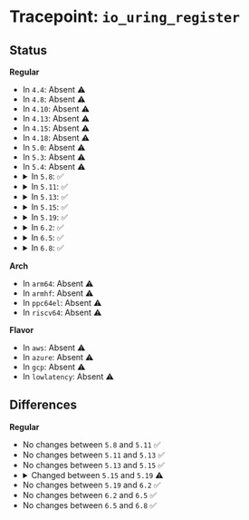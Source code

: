 # Tracepoint: <code>io_uring_register</code>

## Status
<b>Regular</b>
<ul>
<li>
In <code>4.4</code>: Absent ⚠️
</li>
<li>
In <code>4.8</code>: Absent ⚠️
</li>
<li>
In <code>4.10</code>: Absent ⚠️
</li>
<li>
In <code>4.13</code>: Absent ⚠️
</li>
<li>
In <code>4.15</code>: Absent ⚠️
</li>
<li>
In <code>4.18</code>: Absent ⚠️
</li>
<li>
In <code>5.0</code>: Absent ⚠️
</li>
<li>
In <code>5.3</code>: Absent ⚠️
</li>
<li>
In <code>5.4</code>: Absent ⚠️
</li>
<li>
<details>
<summary>In <code>5.8</code>: ✅</summary>

Event:

```c
struct trace_event_raw_io_uring_register {
    struct trace_entry ent;
    void *ctx;
    unsigned int opcode;
    unsigned int nr_files;
    unsigned int nr_bufs;
    bool eventfd;
    long int ret;
    char __data[0];
};
```
Function:

```c
void trace_event_raw_event_io_uring_register(void *__data, void *ctx, unsigned int opcode, unsigned int nr_files, unsigned int nr_bufs, bool eventfd, long int ret);
```
</details>
</li>
<li>
<details>
<summary>In <code>5.11</code>: ✅</summary>

Event:

```c
struct trace_event_raw_io_uring_register {
    struct trace_entry ent;
    void *ctx;
    unsigned int opcode;
    unsigned int nr_files;
    unsigned int nr_bufs;
    bool eventfd;
    long int ret;
    char __data[0];
};
```
Function:

```c
void trace_event_raw_event_io_uring_register(void *__data, void *ctx, unsigned int opcode, unsigned int nr_files, unsigned int nr_bufs, bool eventfd, long int ret);
```
</details>
</li>
<li>
<details>
<summary>In <code>5.13</code>: ✅</summary>

Event:

```c
struct trace_event_raw_io_uring_register {
    struct trace_entry ent;
    void *ctx;
    unsigned int opcode;
    unsigned int nr_files;
    unsigned int nr_bufs;
    bool eventfd;
    long int ret;
    char __data[0];
};
```
Function:

```c
void trace_event_raw_event_io_uring_register(void *__data, void *ctx, unsigned int opcode, unsigned int nr_files, unsigned int nr_bufs, bool eventfd, long int ret);
```
</details>
</li>
<li>
<details>
<summary>In <code>5.15</code>: ✅</summary>

Event:

```c
struct trace_event_raw_io_uring_register {
    struct trace_entry ent;
    void *ctx;
    unsigned int opcode;
    unsigned int nr_files;
    unsigned int nr_bufs;
    bool eventfd;
    long int ret;
    char __data[0];
};
```
Function:

```c
void trace_event_raw_event_io_uring_register(void *__data, void *ctx, unsigned int opcode, unsigned int nr_files, unsigned int nr_bufs, bool eventfd, long int ret);
```
</details>
</li>
<li>
<details>
<summary>In <code>5.19</code>: ✅</summary>

Event:

```c
struct trace_event_raw_io_uring_register {
    struct trace_entry ent;
    void *ctx;
    unsigned int opcode;
    unsigned int nr_files;
    unsigned int nr_bufs;
    long int ret;
    char __data[0];
};
```
Function:

```c
void trace_event_raw_event_io_uring_register(void *__data, void *ctx, unsigned int opcode, unsigned int nr_files, unsigned int nr_bufs, long int ret);
```
</details>
</li>
<li>
<details>
<summary>In <code>6.2</code>: ✅</summary>

Event:

```c
struct trace_event_raw_io_uring_register {
    struct trace_entry ent;
    void *ctx;
    unsigned int opcode;
    unsigned int nr_files;
    unsigned int nr_bufs;
    long int ret;
    char __data[0];
};
```
Function:

```c
void trace_event_raw_event_io_uring_register(void *__data, void *ctx, unsigned int opcode, unsigned int nr_files, unsigned int nr_bufs, long int ret);
```
</details>
</li>
<li>
<details>
<summary>In <code>6.5</code>: ✅</summary>

Event:

```c
struct trace_event_raw_io_uring_register {
    struct trace_entry ent;
    void *ctx;
    unsigned int opcode;
    unsigned int nr_files;
    unsigned int nr_bufs;
    long int ret;
    char __data[0];
};
```
Function:

```c
void trace_event_raw_event_io_uring_register(void *__data, void *ctx, unsigned int opcode, unsigned int nr_files, unsigned int nr_bufs, long int ret);
```
</details>
</li>
<li>
<details>
<summary>In <code>6.8</code>: ✅</summary>

Event:

```c
struct trace_event_raw_io_uring_register {
    struct trace_entry ent;
    void *ctx;
    unsigned int opcode;
    unsigned int nr_files;
    unsigned int nr_bufs;
    long int ret;
    char __data[0];
};
```
Function:

```c
void trace_event_raw_event_io_uring_register(void *__data, void *ctx, unsigned int opcode, unsigned int nr_files, unsigned int nr_bufs, long int ret);
```
</details>
</li>
</ul>
<b>Arch</b>
<ul>
<li>
In <code>arm64</code>: Absent ⚠️
</li>
<li>
In <code>armhf</code>: Absent ⚠️
</li>
<li>
In <code>ppc64el</code>: Absent ⚠️
</li>
<li>
In <code>riscv64</code>: Absent ⚠️
</li>
</ul>
<b>Flavor</b>
<ul>
<li>
In <code>aws</code>: Absent ⚠️
</li>
<li>
In <code>azure</code>: Absent ⚠️
</li>
<li>
In <code>gcp</code>: Absent ⚠️
</li>
<li>
In <code>lowlatency</code>: Absent ⚠️
</li>
</ul>

## Differences
<b>Regular</b>
<ul>
<li>
No changes between <code>5.8</code> and <code>5.11</code> ✅
</li>
<li>
No changes between <code>5.11</code> and <code>5.13</code> ✅
</li>
<li>
No changes between <code>5.13</code> and <code>5.15</code> ✅
</li>
<li>
<details>
<summary>Changed between <code>5.15</code> and <code>5.19</code> ⚠️</summary>
<ul>
<li>
<b>Event changed. </b>
</li>
<li>
<b>Field removed. </b>
<code>bool eventfd</code>
</li>
<li>
<b>Func changed. </b>
</li>
<li>
<b>Param removed. </b>
<code>bool eventfd</code>
</li>
<li>
<b>Param reordered. </b>
<code>__data, ctx, opcode, nr_files, nr_bufs, eventfd, ret</code> ➡️ <code>__data, ctx, opcode, nr_files, nr_bufs, ret</code>
</li>
</ul>
</details>
</li>
<li>
No changes between <code>5.19</code> and <code>6.2</code> ✅
</li>
<li>
No changes between <code>6.2</code> and <code>6.5</code> ✅
</li>
<li>
No changes between <code>6.5</code> and <code>6.8</code> ✅
</li>
</ul>
